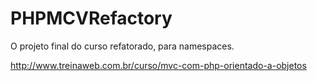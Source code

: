 PHPMCVRefactory
===============

O projeto final do curso refatorado, para namespaces.

http://www.treinaweb.com.br/curso/mvc-com-php-orientado-a-objetos